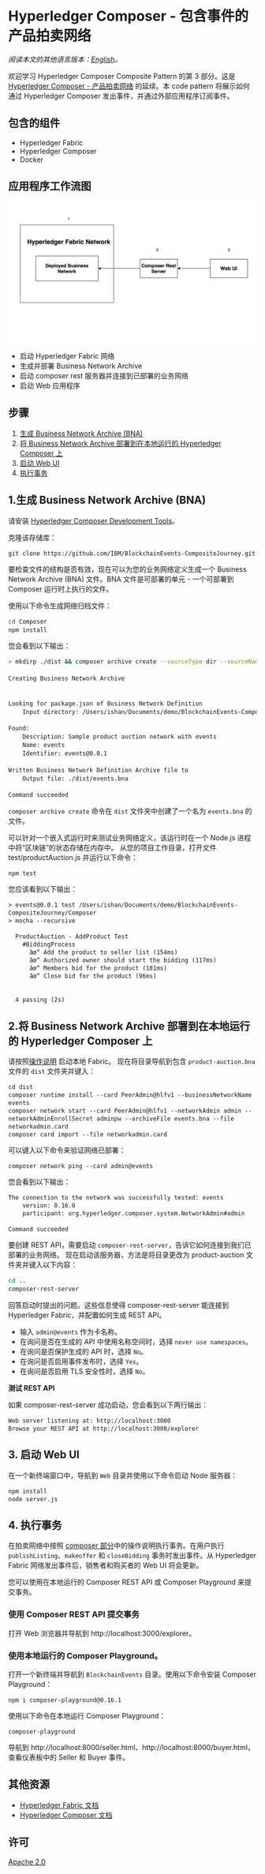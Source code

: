 # Hyperledger Composer - 包含事件的产品拍卖网络

*阅读本文的其他语言版本：[English](README.md)。*

欢迎学习 Hyperledger Composer Composite Pattern 的第 3 部分。这是 [Hyperledger Composer - 产品拍卖网络](https://github.com/IBM/BlockchainSmartContractTrading-CompositeJourney) 的延续。本 code pattern 将展示如何通过 Hyperledger Composer 发出事件，并通过外部应用程序订阅事件。

## 包含的组件

* Hyperledger Fabric
* Hyperledger Composer
* Docker

## 应用程序工作流图

![工作流](images/workflow.png)

* 启动 Hyperledger Fabric 网络
* 生成并部署 Business Network Archive
* 启动 composer rest 服务器并连接到已部署的业务网络
* 启动 Web 应用程序

## 步骤

1. [生成 Business Network Archive (BNA)](#1-generate-the-business-network-archive-bna)
2. [将 Business Network Archive 部署到在本地运行的 Hyperledger Composer 上](#2-deploy-the-business-network-archive-on-hyperledger-composer-running-locally)
3. [启动 Web UI](#3-start-the-web-ui)
4. [执行事务](#perform-the-transactions)

## 1.生成 Business Network Archive (BNA)

请安装 [Hyperledger Composer Development Tools](https://github.com/IBM/BlockchainNetwork-CompositeJourney#1-installing-hyperledger-composer-development-tools)。

克隆该存储库：
```
git clone https://github.com/IBM/BlockchainEvents-CompositeJourney.git
```

要检查文件的结构是否有效，现在可以为您的业务网络定义生成一个 Business Network Archive (BNA) 文件。BNA 文件是可部署的单元 - 一个可部署到 Composer 运行时上执行的文件。

使用以下命令生成网络归档文件：
```bash
cd Composer
npm install
```
您会看到以下输出：
```bash
> mkdirp ./dist && composer archive create --sourceType dir --sourceName .-a ./dist/events.bna

Creating Business Network Archive


Looking for package.json of Business Network Definition
	Input directory: /Users/ishan/Documents/demo/BlockchainEvents-CompositeJourney/Composer

Found:
	Description: Sample product auction network with events
	Name: events
	Identifier: events@0.0.1

Written Business Network Definition Archive file to
	Output file: ./dist/events.bna

Command succeeded
```

`composer archive create` 命令在 `dist` 文件夹中创建了一个名为 `events.bna` 的文件。

可以针对一个嵌入式运行时来测试业务网络定义，该运行时在一个 Node.js 进程中将“区块链”的状态存储在内存中。
从您的项目工作目录，打开文件 test/productAuction.js 并运行以下命令：
```
npm test
```
您应该看到以下输出：
```
> events@0.0.1 test /Users/ishan/Documents/demo/BlockchainEvents-CompositeJourney/Composer
> mocha --recursive

  ProductAuction - AddProduct Test
    #BiddingProcess
      âœ“ Add the product to seller list (154ms)
      âœ“ Authorized owner should start the bidding (117ms)
      âœ“ Members bid for the product (181ms)
      âœ“ Close bid for the product (96ms)


  4 passing (2s)
```

## 2.将 Business Network Archive 部署到在本地运行的 Hyperledger Composer 上

请按照[操作说明](https://github.com/IBM/BlockchainNetwork-CompositeJourney#2-starting-hyperledger-fabric) 启动本地 Fabric。
现在将目录导航到包含 `product-auction.bna` 文件的 `dist` 文件夹并键入：
```
cd dist
composer runtime install --card PeerAdmin@hlfv1 --businessNetworkName events
composer network start --card PeerAdmin@hlfv1 --networkAdmin admin --networkAdminEnrollSecret adminpw --archiveFile events.bna --file networkadmin.card
composer card import --file networkadmin.card
```

可以键入以下命令来验证网络已部署：
```
composer network ping --card admin@events
```

您会看到以下输出：
```
The connection to the network was successfully tested: events
	version: 0.16.0
	participant: org.hyperledger.composer.system.NetworkAdmin#admin

Command succeeded
```

要创建 REST API，需要启动 `composer-rest-server`，告诉它如何连接到我们已部署的业务网络。
现在启动该服务器，方法是将目录更改为 product-auction 文件夹并键入以下内容：
```bash
cd ..
composer-rest-server
```

回答启动时提出的问题。这些信息使得 composer-rest-server 能连接到 Hyperledger Fabric，并配置如何生成 REST API。
* 输入 `admin@events` 作为卡名称。
* 在询问是否在生成的 API 中使用名称空间时，选择 `never use namespaces`。
* 在询问是否保护生成的 API 时，选择 `No`。
* 在询问是否启用事件发布时，选择 `Yes`。
* 在询问是否启用 TLS 安全性时，选择 `No`。

**测试 REST API**

如果 composer-rest-server 成功启动，您会看到以下两行输出：
```
Web server listening at: http://localhost:3000
Browse your REST API at http://localhost:3000/explorer
```

## 3. 启动 Web UI

在一个新终端窗口中，导航到 `Web` 目录并使用以下命令启动 Node 服务器：
```
npm install
node server.js
```

## 4. 执行事务

在拍卖网络中按照 [composer 部分](https://github.com/IBM/BlockchainSmartContractTrading-CompositeJourney#2-deploy-the-business-network-archive-using-composer-playground)中的操作说明执行事务。在用户执行 `publishListing`、`makeoffer` 和 `closeBidding` 事务时发出事件。从 Hyperledger Fabric 网络发出事件后，销售者和购买者的 Web UI 将会更新。

您可以使用在本地运行的 Composer REST API 或 Composer Playground 来提交事务。

### 使用 Composer REST API 提交事务

打开 Web 浏览器并导航到 http://localhost:3000/explorer。

### 使用本地运行的 Composer Playground。

打开一个新终端并导航到 `BlockchainEvents` 目录。使用以下命令安装 Composer Playground：
```
npm i composer-playground@0.16.1
```

使用以下命令在本地运行 Composer Playground：
```
composer-playground
```

导航到 http://localhost:8000/seller.html、http://localhost:8000/buyer.html， 查看仪表板中的 Seller 和 Buyer 事件。

## 其他资源
* [Hyperledger Fabric 文档](http://hyperledger-fabric.readthedocs.io/en/latest/)
* [Hyperledger Composer 文档](https://hyperledger.github.io/composer/introduction/introduction.html)

## 许可
[Apache 2.0](LICENSE)

